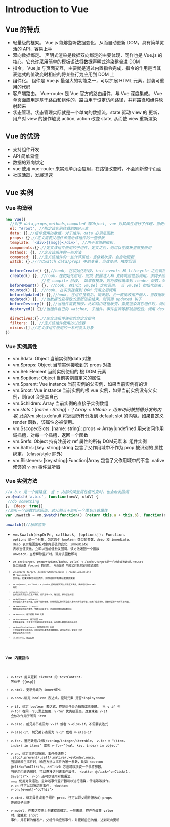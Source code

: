 # Introduction to Vue

## Vue 的特点
  * 轻量级的框架。 Vue.js 能够监听数据变化，从而自动更新 DOM，具有简单灵活的 API，容易上手
  * 双向数据绑定。 声明式渲染是数据双向绑定的主要体现，同样也是 Vue.js 的核心，它允许采用简单的模板语法将数据声明式渲染整合进 DOM
  * 指令。 Vue.js 与页面交互，主要就是通过内置指令完成，指令的作用是当其表达式的值改变时相应的将某些行为应用到 DOM 上
  * 组件化。 组件是 Vue.js 最强大的功能之一，可以扩展 HTML 元素，封装可重用的代码
  * 客户端路由。 Vue-router 是 Vue 官方的路由组件，与 Vue 深度集成。 Vue 单页面应用是基于路由和组件的，路由用于设定访问路径，并将路径和组件映射起来
  * 状态管理。状态管理实际就是一个单向的数据流，state 驱动 view 的 更新，用户对 view 的操作触发 action, action 改变 state, 从而使 view 重新渲染

## Vue 的优势
  * 支持组件开发
  * API 简单易懂
  * 数据的双向绑定
  * vue 使用 vue-router 来实现单页面应用，在路径改变时，不会刷新整个页面
  * 社区活跃，发展迅速
    
## Vue 实例

### Vue 构造器
```js
new Vue({
  //对于 data,props,methods,computed 等Object, vue 对其属性进行了代理，当使用 vm.key 时，等价于 vm.$data.key
  el: "#root", //指定该实例挂载的DOM元素
  data: {},//组件使用的数据，对于组件，data 必须是函数
  props: {},//定义需要父组件传递给该组件的一些参数
  template: `<div>{{msg}}</div>`, //用于渲染的模板，
  components:{},//定义该组件使用的子组件，定义之后，则可以在模板里直接使用
  methods: {}, //定义该组件的一些方法
  computed: {},//定义该组件的一些计算属性，当依赖改变，会自动更新
  watch: {},//可以watch data/props 中的变量，当改变时，触发回调
  
  beforeCreate() {},//hook, 在初始化阶段，init events 和 lifecycle 之后调用
  created() {}, //hook，在初始化阶段，完成 数据注入和 支持响应性后调用。该钩子结束后，check 是否指定 el 属性，如果有，则开始进入compile 阶段，如果没有，则等执行 vm.$mount 时，进行compile
                //在 compile 阶段， 如果有模板，则将模板编译到 render 函数，如果没有，则将 el 的 outerHTML 作为模板进行编译
  beforeMount() {}, //hook, 在init vm.$el 之前调用。 当 vm.$el 初始化结束，并且将 el 的内容替换为 vm.$el 后，调用mounted
  mounted() {}, //hook, 在实例挂载到 DOM 元素之后调用
  beforeUpdated() {},//hook, 在组件挂载后，销毁前，会一直接收用户输入，当数据改变时，就调用 beforeUpdate
  updated() {}, //当数据改变导致的重新渲染结束，则调用 updated 钩子
  beforeDestory() {},//当组件需要销毁，比如路由路径改变，需要渲染其它组件时，调用 beforeDestory
  destoryed() {}//当组件自己的 watcher, 子组件，事件监听等都被销毁后，调用 destroyed
  
  directives:{},//定义该组件使用的自定义指令
  filters: {}, //定义该组件使用的过滤器
  mixins:[],//定义该组件使用的一系列混入对象
})
```
### Vue 实例属性
* vm.$data: Object 当前实例的data 对象
* vm.$props: Object 当前实例接收到的 props 对象
* vm.$el: Element 当前实例使用的 根 DOM 元素
* vm.$options: Object 当前实例自定义的属性
* vm.$parent: Vue instance 当前实例的父实例，如果当前实例有的话
* vm.$root: Vue instance 当前实例的根 vue 实例，如果当前实例没有父实例，则root 会是其自己
* vm.$children: Array<Vue instance> 当前实例的直接子实例数组
* vm.$slots： [name: String]: ？Array<VNode> 用来访问被插槽分发的内容, 比如 vm.$slots.default 将返回所有分发到 default slot 的内容。如果自定义 render 函数，该属性必被使用。
* vm.$scopedSlots: [name: string]: props => Array<VNode>|undefined 用来访问作用域插槽，对每一个插槽，返回一个函数
* vm.$refs: Object 持有注册过 ref 属性的所有 DOM元素 和 组件实例
* vm.$attrs: [key: string]:string 包含了父作用域中不作为 prop 被识别的 属性绑定，（class/style 除外）
* vm.$listeners: [key:string]:Function|Array<Function> 包含了父作用域中的不含 .native 修饰的 v-on 事件监听器

### Vue 实例方法
```js
//a.b.c 是一个键路径, 当 c 内部的某些属性值改变时，也会触发回调
vm.$watch('a.b.c', function(newV, oldV) {
 //do something
}， {deep: true})
//监听一个函数的返回值，这儿相当于监听一个匿名计算属性
var unwatch = vm.$watch(function() {return this.a + this.b}, function(newV, oldV){//do something})

unwatch()//解除监听
```
* <code>vm.$watch(expOrFn, callback, [options]): Function<code>. options 是一个对象，包含两个 boolean 类型的参数，deep 和 immediate。
deep 表示是否监听对象内部值的变化，immediate 表示当值变化，立即以当前值触发回调。该方法返回一个函数 unwatch，当想解除监听时，调用该函数即可
* <code>vm.$set(target, propertyName/index, value)</code>, target 是一个对象或者数组，vm.$set 是全局函数 Vue.set 的别名。 用处是给 响应式对象添加响应式属性
* <code>vm.$delete(target, propertyName/index)</code>, vm.$delete 是 Vue.delete 的别名。如果对象是响应式的，则保证删除能够触发视图更新
* <code>vm.$on(event, callback)</code>, 监听当前实例上的自定义事件，事件可以由 vm.$emit 触发
* <code>vm.$once(event, callback)</code>, 监听当前实例上的自定义事件，但只监听一次，触发后，移除该监听器
* <code>vm.$off(event, callback)</code>, 移除自定义事件监听器。如果不提供参数，则移除该实例所有自定义事件的所有监听器，如果只指定事件，则删除该事件的所有监听器。
* <code>vm.$emit(event, [..args])</code>, 触发当前实例上的事件，参数可以是多个，并且都会被回调函数捕获
* <code>vm.$mount()</code>, 用于挂载 DOM 元素
* <code>vm.$forceUpdate</code>, 用于迫使 vue 实例重新渲染，注意该方法仅影响该实例本身，以及插入插槽内容的子组件
* <code>vm.$nextTick(callback)</code>, 将回调延迟到 DOM 下次渲染更新完成之后。比如在代码里更改某数据后，调用该方法，使得在 DOM 更新之后再执行回调
* <code>vm.$destroy</code>, 销毁实例
### Vue 内置指令
 * v-text 用来更新 element 的 textContent. <span v-text="msg"></span> 等价于 <span>{{msg}}</span>
 * v-html, 更新元素的 innerHTML
 * v-show,绑定 boolean 表达式，控制元素 是否display:none
 * v-if, 绑定 boolean 表达式，控制组件是否销毁或者重建。 当 v-if 与 v-for 在同一个元素上使用，v-for 优先级更高。这意味着 v-if 会依次作用于所有 item
 * v-else, 前兄弟节点需为 v-if 或者 v-else-if，不需要表达式
 * v-else-if, 前兄弟节点需为 v-if 或者 v-else-if
 * v-for, 遍历数组/对象/string/integer/iterable， v-for = "(item, index) in items" 或者 v-for="(val, key, index) in object"
 * v-on, 绑定事件监听器。事件修饰符： .stop/.prevent/.self/.native/.keyCode/.once. 当监听原生事件时，响应方法以事件为唯一参数，比如 <button @click="onClick"></button>, onClick 方法可以接收一个事件参数。 当使用内联语句时，可以直接访问该事件属性。 <button @click="onClick(1, $event)"></button>. v-on 还可以使用对象语法， <button v-on="{click: doThis, mouseup: doThat}"></button>。使用对象语法，意味着事件监听器可以进行运算，传递等等操作。 v-on 还可以监听动态事件， <button v-on:[event]="doThis"></button>
 * v-bind, 绑定属性或者子组件 prop. 还可以将父组件接收的 props 传递给子组件 <child-component v-bind="$props"></child-component>
 * v-model, 在表达控件上创建双向绑定。一般来说，控件在改变 value 时，会触发 input 事件，并将新的值发出，父组件响应该事件，并更新自己的值，达到双向更新
